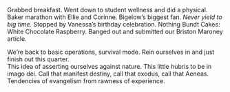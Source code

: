Grabbed breakfast. Went down to student wellness and did a physical. Baker marathon with Ellie and Corinne. Bigelow’s biggest fan. *Never yield to big time.* Stopped by Vanessa’s birthday celebration. Nothing Bundt Cakes: White Chocolate Raspberry. Banged out and submitted our Briston Maroney article. 

We’re back to basic operations, survival mode. Rein ourselves in and just finish out this quarter.  
This idea of asserting ourselves against nature. This little hubris to be in imago dei. Call that manifest destiny, call that exodus, call that Aeneas. Tendencies of evangelism from rawness of experience.
